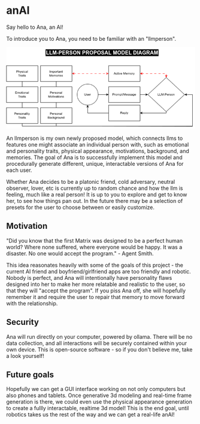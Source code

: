 # anAI
Say hello to Ana, an AI!

To introduce you to Ana, you need to be familiar with an "llmperson". 

![llmperson model](model/llmperson-proposal-model.png)

An llmperson is my own newly proposed model, which connects llms to features one might associate an individual person with, such as emotional and personality traits, physical appearance, motivations, background, and memories. The goal of Ana is to successfully implement this model and procedurally generate different, unique, interactable versions of Ana for each user. 

Whether Ana decides to be a platonic friend, cold adversary, neutral observer, lover, etc is currently up to random chance and how the llm is feeling, much like a real person! It is up to you to explore and get to know her, to see how things pan out. In the future there may be a selection of presets for the user to choose between or easily customize.

## Motivation
"Did you know that the first Matrix was designed to be a perfect human world? Where none suffered, where everyone would be happy. It was a disaster. No one would accept the program." - Agent Smith. 

This idea reasonates heavily with some of the goals of this project - the current AI friend and boyfriend/girlfriend apps are too friendly and robotic. Nobody is perfect, and Ana will intentionally have personality flaws designed into her to make her more relatable and realistic to the user, so that they will "accept the program". If you piss Ana off, she will hopefully remember it and require the user to repair that memory to move forward with the relationship.

## Security
Ana will run directly on your computer, powered by ollama. There will be no data collection, and all interactions will be securely contained within your own device. This is open-source software - so if you don't believe me, take a look yourself!

## Future goals
Hopefully we can get a GUI interface working on not only computers but also phones and tablets. Once generative 3d modeling and real-time frame generation is there, we could even use the physical appearance generation to create a fullly interactable, realtime 3d model! This is the end goal, until robotics takes us the rest of the way and we can get a real-life anAI!
